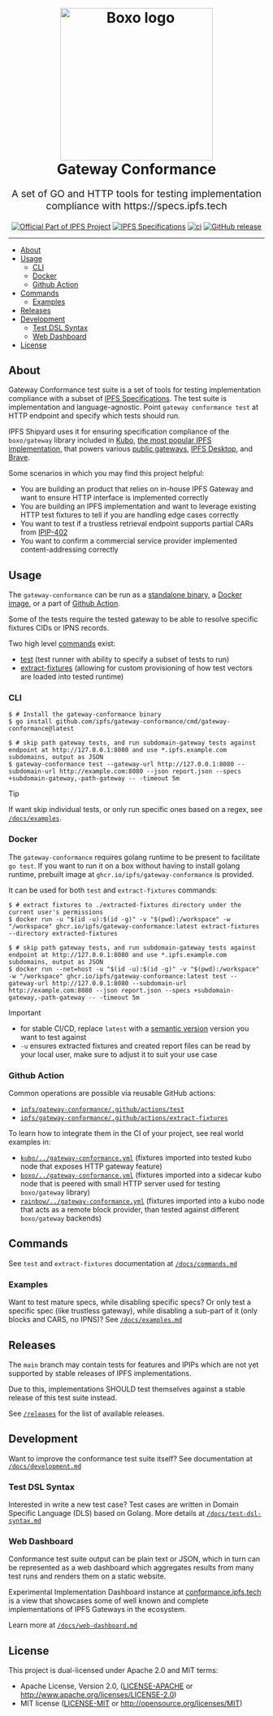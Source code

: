 <h1 align="center">
  <br>
  <a href="#readme"><img src="https://github.com/ipfs/gateway-conformance/assets/157609/4e7ba998-c7f7-415b-bd72-eef053474865" alt="Boxo logo" title="Boxo logo" width="300"></a>
  <br>
  Gateway Conformance
  <br>
</h1>

<p align="center" style="font-size: 1.2rem;">A set of GO and HTTP tools for testing implementation compliance with https://specs.ipfs.tech</p>

<p align="center">
  <a href="https://ipfs.tech"><img src="https://img.shields.io/badge/project-IPFS-blue.svg?style=flat-square" alt="Official Part of IPFS Project"></a>
  <a href="https://specs.ipfs.tech"><img src="https://img.shields.io/badge/specs-IPFS-blue.svg?style=flat-square" alt="IPFS Specifications"></a>
  <a href="https://github.com/ipfs/boxo/actions"><img src="https://img.shields.io/github/actions/workflow/status/ipfs/boxo/go-test.yml?branch=main" alt="ci"></a>
  <a href="https://github.com/ipfs/gateway-conformance/releases"><img alt="GitHub release" src="https://img.shields.io/github/v/release/ipfs/gateway-conformance?filter=!*rc*"></a>
</p>

<hr />

<!-- TOC -->

- [About](#about)
- [Usage](#usage)
  - [CLI](#cli)
  - [Docker](#docker)
  - [Github Action](#github-action)
- [Commands](#commands)
  - [Examples](#examples)
- [Releases](#releases)
- [Development](#development)
  - [Test DSL Syntax](#test-dsl-syntax)
  - [Web Dashboard](#web-dashboard)
- [License](#license)

<!-- /TOC -->

## About

Gateway Conformance test suite is a set of tools for testing implementation
compliance with a subset of [IPFS Specifications](https://specs.ipfs.tech). The
test suite is implementation and language-agnostic. Point `gateway conformance
test` at HTTP endpoint and specify which tests should run.

IPFS Shipyard uses it for ensuring specification compliance of the `boxo/gateway` library included in [Kubo](https://github.com/ipfs/kubo), [the most popular IPFS implementation](https://github.com/protocol/network-measurements/tree/master/reports),
that powers various [public gateways](https://ipfs.github.io/public-gateway-checker/), [IPFS Desktop](https://docs.ipfs.io/install/ipfs-desktop/), and [Brave](https://brave.com/ipfs-support/).


Some scenarios in which you may find this project helpful:

* You are building an product that relies on in-house IPFS Gateway and want to ensure HTTP interface is implemented correctly
* You are building an IPFS implementation and want to leverage existing HTTP test fixtures to tell if you are handling edge cases correctly
* You want to test if a trustless retrieval endpoint supports partial CARs from [IPIP-402](https://specs.ipfs.tech/ipips/ipip-0402/)
* You want to confirm a commercial service provider implemented content-addressing correctly

## Usage

The `gateway-conformance` can be run as a [standalone binary](#cli), a [Docker image](#docker), or a part of [Github Action](#github-actions).

Some of the tests require the tested gateway to be able to resolve specific fixtures CIDs or IPNS records.

Two high level [commands](/docs/commands.md) exist:
- [test](/docs/commands.md#test) (test runner with ability to specify a subset of tests to run)
- [extract-fixtures](/docs/commands.md#extract-fixtures) (allowing for custom provisioning of how test vectors are loaded into tested runtime)

### CLI

```console
$ # Install the gateway-conformance binary
$ go install github.com/ipfs/gateway-conformance/cmd/gateway-conformance@latest

$ # skip path gateway tests, and run subdomain-gateway tests against endpoint at http://127.0.0.1:8080 and use *.ipfs.example.com subdomains, output as JSON
$ gateway-conformance test --gateway-url http://127.0.0.1:8080 --subdomain-url http://example.com:8080 --json report.json --specs +subdomain-gateway,-path-gateway -- -timeout 5m
```

> [!TIP]
> If want skip individual tests, or only run specific ones based on a regex, see [`/docs/examples`](/docs/examples.md).

### Docker

The `gateway-conformance` requires golang runtime to be present to facilitate `go test`.
If you want to run it on a box without having to install golang runtime, prebuilt image at `ghcr.io/ipfs/gateway-conformance` is provided.

It can be used for both `test` and `extract-fixtures` commands:

```console
$ # extract fixtures to ./extracted-fixtures directory under the current user's permissions
$ docker run -u "$(id -u):$(id -g)" -v "$(pwd):/workspace" -w "/workspace" ghcr.io/ipfs/gateway-conformance:latest extract-fixtures --directory extracted-fixtures

$ # skip path gateway tests, and run subdomain-gateway tests against endpoint at http://127.0.0.1:8080 and use *.ipfs.example.com subdomains, output as JSON
$ docker run --net=host -u "$(id -u):$(id -g)" -v "$(pwd):/workspace" -w "/workspace" ghcr.io/ipfs/gateway-conformance:latest test --gateway-url http://127.0.0.1:8080 --subdomain-url http://example.com:8080 --json report.json --specs +subdomain-gateway,-path-gateway -- -timeout 5m
```

> [!IMPORTANT]
> - for stable CI/CD, replace `latest` with a [semantic version](https://github.com/ipfs/gateway-conformance/releases) version you want to test against
> - `-u` ensures extracted fixtures and created report files can be read by your local user, make sure to adjust it to suit your use case

### Github Action

Common operations are possible via reusable GitHub actions:
- [`ipfs/gateway-conformance/.github/actions/test`](https://github.com/ipfs/gateway-conformance/blob/main/.github/actions/test/action.yml)
- [`ipfs/gateway-conformance/.github/actions/extract-fixtures`](https://github.com/ipfs/gateway-conformance/blob/main/.github/actions/extract-fixtures/action.yml)

To learn how to integrate them in the CI of your project, see real world examples in:
- [`kubo/../gateway-conformance.yml`](https://github.com/ipfs/kubo/blob/master/.github/workflows/gateway-conformance.yml) (fixtures imported into tested kubo node that exposes HTTP gateway feature)
- [`boxo/../gateway-conformance.yml`](https://github.com/ipfs/boxo/blob/main/.github/workflows/gateway-conformance.yml) (fixtures imported into a sidecar kubo node that is peered with small HTTP server used for testing `boxo/gateway`  library)
- [`rainbow/../gateway-conformance.yml`](https://github.com/ipfs/rainbow/blob/main/.github/workflows/gateway-conformance.yml) (fixtures imported into a kubo node that acts as a remote block provider, than tested against different `boxo/gateway` backends)

## Commands

See `test` and `extract-fixtures` documentation at [`/docs/commands.md`](/docs/commands.md)

### Examples

Want to test mature specs, while disabling specific specs?
Or only test a specific spec (like trustless gateway), while disabling a sub-part of it (only blocks and CARS, no IPNS)?
See [`/docs/examples.md`](/docs/examples.md)

## Releases

The `main` branch may contain tests for features and IPIPs which are not yet
supported by stable releases of IPFS implementations.

Due to this, implementations SHOULD test themselves against a stable release
of this test suite instead.

See [`/releases`](https://github.com/ipfs/gateway-conformance/releases) for the list of available releases.

## Development

Want to improve the conformance test suite itself? 
See documentation at [`/docs/development.md`](/docs/development.md)

### Test DSL Syntax

Interested in write a new test case?
Test cases are written in Domain Specific Language (DLS) based on Golang. 
More details at [`/docs/test-dsl-syntax.md`](/docs/test-dsl-syntax.md)

### Web Dashboard

Conformance test suite output can be plain text or JSON, which in turn can be
represented as a web dashboard which aggregates results from many test runs and
renders them on a static website.

Experimental Implementation Dashboard instance at
[conformance.ipfs.tech](https://conformance.ipfs.tech/) is a view that
showcases some of well known and complete implementations of IPFS Gateways
in the ecosystem.

Learn more at [`/docs/web-dashboard.md`](/docs/web-dashboard.md)

## License

This project is dual-licensed under Apache 2.0 and MIT terms:

- Apache License, Version 2.0, ([LICENSE-APACHE](https://github.com/ipfs/kubo/blob/master/LICENSE-APACHE) or http://www.apache.org/licenses/LICENSE-2.0)
- MIT license ([LICENSE-MIT](https://github.com/ipfs/kubo/blob/master/LICENSE-MIT) or http://opensource.org/licenses/MIT)
